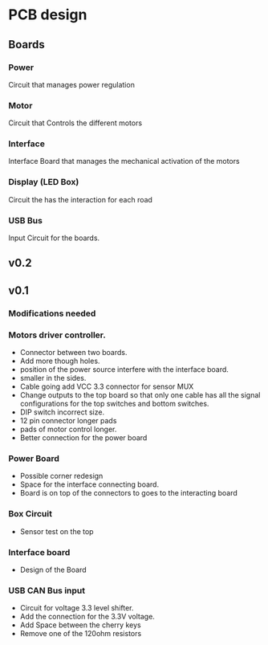 #  PCB design

## Boards

### Power

  Circuit that manages power regulation

### Motor

  Circuit that Controls the different motors

### Interface
  Interface Board that manages the mechanical activation of the motors

### Display (LED Box)
  Circuit the has the interaction for each road

### USB Bus
  Input Circuit for the boards.

## v0.2

## v0.1

### Modifications needed

### Motors driver controller.

- Connector between two boards.
- Add more though holes.
- position of the power source interfere with the interface board.
- smaller in the sides.
- Cable going add VCC 3.3 connector for sensor MUX
- Change outputs to the top board so that only one cable has all the signal configurations for the top switches and bottom switches.
- DIP switch incorrect size.
- 12 pin connector longer pads
- pads of motor control longer.
- Better connection for the power board

### Power Board

- Possible corner redesign
- Space for the interface connecting board.
- Board is on top of the connectors to goes to the interacting board

### Box Circuit

- Sensor test on the top

### Interface board

- Design of the Board

### USB CAN Bus input

- Circuit for voltage 3.3 level shifter.
- Add the connection for the 3.3V voltage.
- Add Space between the cherry keys
- Remove one of the 120ohm resistors
